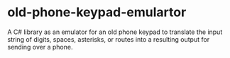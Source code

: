 # old-phone-keypad-emulartor
A C# library as an emulator for an old phone keypad to translate the input string of digits, spaces, asterisks, or routes into a resulting output for sending over a phone.
